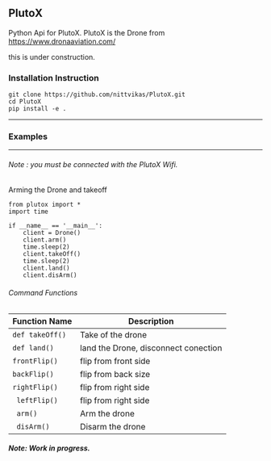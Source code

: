## PlutoX 
Python Api for PlutoX. PlutoX is the Drone from https://www.dronaaviation.com/ 

this is under construction.

### Installation Instruction
```
git clone https://github.com/nittvikas/PlutoX.git
cd PlutoX
pip install -e .
```
---
### Examples
---
###### Note : you must be connected with the PlutoX Wifi.

Arming the Drone and takeoff
```
from plutox import *
import time

if __name__ == '__main__':
    client = Drone()
    client.arm()
    time.sleep(2)
    client.takeOff()
    time.sleep(2)
    client.land()
    client.disArm()
```
###### Command Functions
| Function Name | Description |
| --- | --- |
| ```def takeOff()``` | Take of the drone |
| ```def land()``` | land the Drone, disconnect conection|
| ```frontFlip()``` | flip from front side |
| ```backFlip()``` | flip from back size |
| ```rightFlip()``` | flip from right side |
| ``` leftFlip()``` | flip from right side |
| ``` arm()``` | Arm the drone |
| ``` disArm()``` | Disarm the drone |

##### Note: Work in progress.
